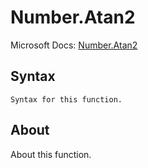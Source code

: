 ---
---

# Number.Atan2

Microsoft Docs: [Number.Atan2](https://docs.microsoft.com/en-us/powerquery-m/number-atan2)

## Syntax

```
Syntax for this function.
```

## About

About this function.


